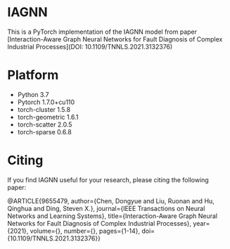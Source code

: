 # IAGNN
This is a PyTorch implementation of the IAGNN model from paper [Interaction-Aware Graph Neural Networks for Fault
Diagnosis of Complex Industrial Processes](DOI: 10.1109/TNNLS.2021.3132376)

# Platform
- Python                             3.7
- Pytorch                            1.7.0+cu110
- torch-cluster                      1.5.8
- torch-geometric                    1.6.1
- torch-scatter                      2.0.5
- torch-sparse                       0.6.8

# Citing
If you find IAGNN useful for your research, please citing the following paper:

@ARTICLE{9655479,
  author={Chen, Dongyue and Liu, Ruonan and Hu, Qinghua and Ding, Steven X.},
  journal={IEEE Transactions on Neural Networks and Learning Systems}, 
  title={Interaction-Aware Graph Neural Networks for Fault Diagnosis of Complex Industrial Processes}, 
  year={2021},
  volume={},
  number={},
  pages={1-14},
  doi={10.1109/TNNLS.2021.3132376}}
